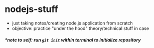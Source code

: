 # nodejs-stuff

* just taking notes/creating node.js application from scratch
* objective: practice "under the hood" theory/technical stuff in case

#### <em>*note to self: run `git init` within terminal to initialize repository</em>

